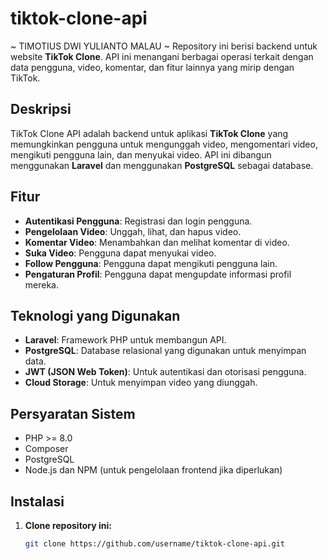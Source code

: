 # tiktok-clone-api
~ TIMOTIUS DWI YULIANTO MALAU ~
Repository ini berisi backend untuk website **TikTok Clone**. API ini menangani berbagai operasi terkait dengan data pengguna, video, komentar, dan fitur lainnya yang mirip dengan TikTok.

## Deskripsi

TikTok Clone API adalah backend untuk aplikasi **TikTok Clone** yang memungkinkan pengguna untuk mengunggah video, mengomentari video, mengikuti pengguna lain, dan menyukai video. API ini dibangun menggunakan **Laravel** dan menggunakan **PostgreSQL** sebagai database.

## Fitur

- **Autentikasi Pengguna**: Registrasi dan login pengguna.
- **Pengelolaan Video**: Unggah, lihat, dan hapus video.
- **Komentar Video**: Menambahkan dan melihat komentar di video.
- **Suka Video**: Pengguna dapat menyukai video.
- **Follow Pengguna**: Pengguna dapat mengikuti pengguna lain.
- **Pengaturan Profil**: Pengguna dapat mengupdate informasi profil mereka.

## Teknologi yang Digunakan

- **Laravel**: Framework PHP untuk membangun API.
- **PostgreSQL**: Database relasional yang digunakan untuk menyimpan data.
- **JWT (JSON Web Token)**: Untuk autentikasi dan otorisasi pengguna.
- **Cloud Storage**: Untuk menyimpan video yang diunggah.

## Persyaratan Sistem

- PHP >= 8.0
- Composer
- PostgreSQL
- Node.js dan NPM (untuk pengelolaan frontend jika diperlukan)

## Instalasi

1. **Clone repository ini:**

   ```bash
   git clone https://github.com/username/tiktok-clone-api.git

